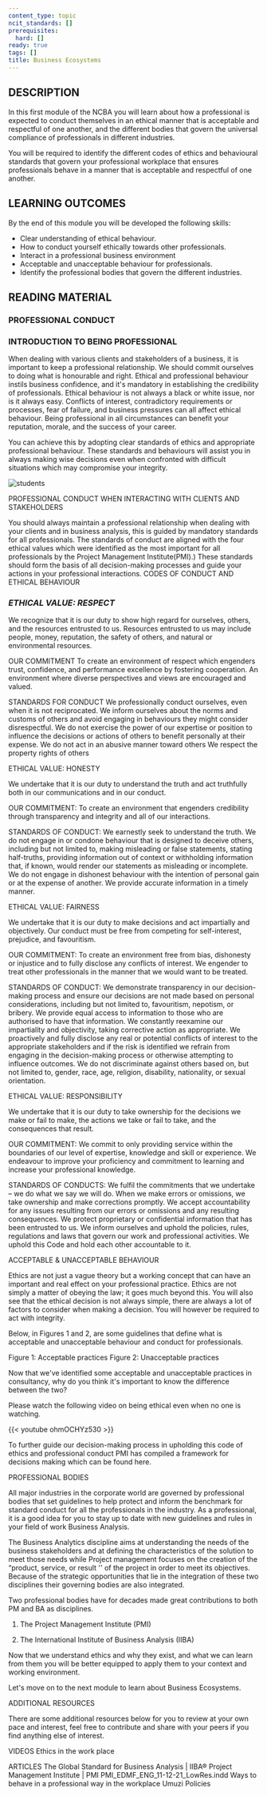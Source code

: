 ```yaml
---
content_type: topic
ncit_standards: []
prerequisites:
  hard: []
ready: true
tags: []
title: Business Ecosystems
---
```


## DESCRIPTION

In this first module of the NCBA you will learn about how a professional is expected to conduct themselves in an ethical manner that is acceptable and respectful of one another, and the different bodies that govern the universal compliance of professionals in different industries. 

You will be required to identify the different codes of ethics and behavioural standards that govern your professional workplace that ensures professionals behave in a manner that is acceptable and respectful of one another.

## LEARNING OUTCOMES

By the end of this module you will be developed the following skills:

 - Clear understanding of ethical behaviour.
 - How to conduct yourself ethically towards other professionals.
 - Interact in a professional business environment
 - Acceptable and unacceptable behaviour for professionals.
 - Identify the professional bodies that govern the different industries.

## READING MATERIAL

### PROFESSIONAL CONDUCT

### INTRODUCTION TO BEING PROFESSIONAL

When dealing with various clients and stakeholders of a business, it is important to keep a professional relationship. We should commit ourselves to doing what is honourable and right. Ethical and professional behaviour instils business confidence, and it's mandatory in establishing the credibility of professionals. Ethical behaviour is not always a black or white issue, nor is it always easy. Conflicts of interest, contradictory requirements or processes, fear of failure, and business pressures can all affect ethical behaviour. Being professional in all circumstances can benefit your reputation, morale, and the success of your career. 

You can achieve this by adopting clear standards of ethics and appropriate professional behaviour. These standards and behaviours will assist you in always making wise decisions even when confronted with difficult situations which may compromise your integrity.

![students](students.jpg)

PROFESSIONAL CONDUCT WHEN INTERACTING WITH CLIENTS AND STAKEHOLDERS 

You should always maintain a professional relationship when dealing with your clients and in business analysis, this is guided by mandatory standards for all professionals. The standards of conduct are aligned with the four ethical values which were identified as the most important for all professionals by the Project Management Institute(PMI).) These standards should form the basis of all decision-making processes and guide your actions in your professional interactions.
CODES OF CONDUCT AND ETHICAL BEHAVIOUR

### *ETHICAL VALUE: RESPECT* 

We recognize that it is our duty to show high regard for ourselves, others, and the resources entrusted to us. Resources entrusted to us may include people, money, reputation, the safety of others, and natural or environmental resources.

OUR COMMITMENT
To create an environment of respect which engenders trust, confidence, and performance excellence by fostering cooperation. An environment where diverse perspectives and views are encouraged and valued.

STANDARDS FOR CONDUCT
We professionally conduct ourselves, even when it is not reciprocated.
We inform ourselves about the norms and customs of others and avoid engaging in behaviours they might consider disrespectful.
We do not exercise the power of our expertise or position to influence the decisions or actions of others to benefit personally at their expense.
We do not act in an abusive manner toward others
We respect the property rights of others

ETHICAL VALUE: HONESTY  

We undertake that it is our duty to understand the truth and act truthfully both in our communications and in our conduct. 


OUR COMMITMENT:
To create an environment that engenders credibility through transparency and integrity and all of our interactions. 

STANDARDS OF CONDUCT:
We earnestly seek to understand the truth.
We do not engage in or condone behaviour that is designed to deceive others, including but not limited to, making misleading or false statements, stating half-truths, providing information out of context or withholding information that, if known, would render our statements as misleading or incomplete.
We do not engage in dishonest behaviour with the intention of personal gain or at the expense of another.
We provide accurate information in a timely manner.

ETHICAL VALUE: FAIRNESS

We undertake that it is our duty to make decisions and act impartially and objectively. Our conduct must be free from competing for self-interest, prejudice, and favouritism. 

OUR COMMITMENT:
To create an environment free from bias, dishonesty or injustice and to fully disclose any conflicts of interest. We engender to treat other professionals in the manner that we would want to be treated.

STANDARDS OF CONDUCT:
We demonstrate transparency in our decision-making process and ensure our decisions are not made based on personal considerations, including but not limited to, favouritism, nepotism, or bribery.
We provide equal access to information to those who are authorised to have that information.
We constantly reexamine our impartiality and objectivity, taking corrective action as appropriate.
We proactively and fully disclose any real or potential conflicts of interest to the appropriate stakeholders and if the risk is identified we refrain from engaging in the decision-making process or otherwise attempting to influence outcomes.
We do not discriminate against others based on, but not limited to, gender, race, age, religion, disability, nationality, or sexual orientation.

ETHICAL VALUE: RESPONSIBILITY

We undertake that it is our duty to take ownership for the decisions we make or fail to make, the actions we take or fail to take, and the consequences that result.

OUR COMMITMENT:
We commit to only providing service within the boundaries of our level of expertise, knowledge and skill or experience. We endeavour to improve your proficiency and commitment to learning and increase your professional knowledge.

STANDARDS OF CONDUCTS: 
We fulfil the commitments that we undertake – we do what we say we will do.
When we make errors or omissions, we take ownership and make corrections promptly.
We accept accountability for any issues resulting from our errors or omissions and any resulting consequences.
We protect proprietary or confidential information that has been entrusted to us.
We inform ourselves and uphold the policies, rules, regulations and laws that govern our work and professional activities.
We uphold this Code and hold each other accountable to it.

ACCEPTABLE & UNACCEPTABLE BEHAVIOUR


Ethics are not just a vague theory but a working concept that can have an important and real effect on your professional practice. Ethics are not simply a matter of obeying the law; it goes much beyond this. You will also see that the ethical decision  is not always simple, there are always a lot of factors to consider when making a decision. You will however be required to act with integrity.


Below, in Figures 1 and 2, are some guidelines that define what is acceptable and unacceptable behaviour and conduct for professionals.








Figure 1: Acceptable practices 						Figure 2: Unacceptable practices


Now that we've identified some acceptable and unacceptable practices in consultancy, why do you think it's important to know the difference between the two?


Please watch the following video on being ethical even when no one is watching. 

{{< youtube ohmOCHYz530 >}}

To further guide our decision-making process in upholding this code of ethics and professional conduct PMI has compiled a framework for decisions making which can be found here.


PROFESSIONAL BODIES

All major industries in the corporate world are governed by professional bodies that set guidelines to help protect and inform the benchmark for standard conduct for all the professionals in the industry. As a professional, it is a good idea for you to stay up to date with new guidelines and rules in your field of work Business Analysis.


The Business Analytics discipline aims at understanding the needs of the business stakeholders and at defining the characteristics of the solution to meet those needs while Project management focuses on the creation of the “product, service, or result '' of the project in order to meet its objectives. Because of the strategic opportunities that lie in the integration of these two disciplines their governing bodies are also integrated.  

Two professional bodies have for decades made great contributions to both PM and BA as disciplines. 

1. The Project Management Institute (PMI)




2. The International Institute of Business Analysis (IIBA)

Now that we understand ethics and why they exist, and what we can learn from them you will be better equipped to apply them to your context and working environment.  

Let's move on to the next module to learn about Business Ecosystems. 

ADDITIONAL RESOURCES

There are some additional resources below for you to review at your own pace and interest, feel free to contribute and share with your peers if you find anything else of interest.

VIDEOS
Ethics in the work place 

ARTICLES
The Global Standard for Business Analysis | IIBA®
Project Management Institute | PMI
PMI_EDMF_ENG_11-12-21_LowRes.indd
Ways to behave in a professional way in the workplace 
Umuzi Policies 
